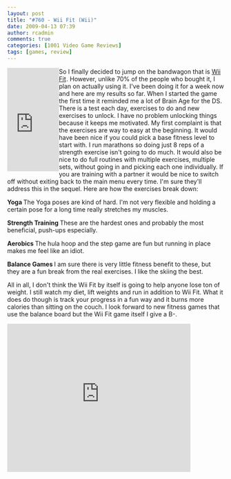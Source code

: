 ```yaml
---
layout: post
title: "#760 - Wii Fit (Wii)"
date: 2009-04-13 07:39
author: rcadmin
comments: true
categories: [1001 Video Game Reviews]
tags: [games, review]
---
```

<iframe src="http://rcm.amazon.com/e/cm?t=bitsmack-20&o=1&p=8&l=as1&asins=B000VJRU44&md=10FE9736YVPPT7A0FBG2&fc1=000000&IS2=1&lt1=_blank&m=amazon&lc1=0000FF&bc1=000000&bg1=FFFFFF&f=ifr" style="width:120px;height:240px;" scrolling="no" marginwidth="0" marginheight="0" frameborder="0" align="left"></iframe>So I finally decided to jump on the bandwagon that is <a href="http://www.amazon.com/gp/product/B000VJRU44?ie=UTF8&tag=bitsmack-20&linkCode=as2&camp=1789&creative=390957&creativeASIN=B000VJRU44">Wii Fit</a><img src="http://www.assoc-amazon.com/e/ir?t=bitsmack-20&l=as2&o=1&a=B000VJRU44" width="1" height="1" border="0" alt="" style="border:none !important; margin:0px !important;" />. However, unlike 70% of the people who bought it, I plan on actually using it. I've been doing it for a week now and here are my results so far. When I started the game the first time it reminded me a lot of Brain Age for the DS. There is a test each day, exercises to do and new exercises to unlock. I have no problem unlocking things because it keeps me motivated. My first complaint is that the exercises are way to easy at the beginning. It would have been nice if you could pick a base fitness level to start with. I run marathons so doing just 8 reps of a strength exercise isn't going to do much. It would also be nice to do full routines with multiple exercises, multiple sets, without going in and picking each one individually. If you are training with a partner it would be nice to switch off without exiting back to the main menu every time. I'm sure they'll address this in the sequel. Here are how the exercises break down:

<strong>Yoga
</strong>The Yoga poses are kind of hard. I'm not very flexible and holding a certain pose for a long time really stretches my muscles.

<strong>Strength Training
</strong>These are the hardest ones and probably the most beneficial, push-ups especially.

<strong>Aerobics
</strong>The hula hoop and the step game are fun but running in place makes me feel like an idiot.

<strong>Balance Games
</strong>I am sure there is very little fitness benefit to these, but they are a fun break from the real exercises. I like the skiing the best.

All in all, I don't think the Wii Fit by itself is going to help anyone lose ton of weight. I still watch my diet, lift weights and run in addition to Wii Fit. What it does do though is track your progress in a fun way and it burns more calories than sitting on the couch. I look forward to new fitness games that use the balance board but the Wii Fit game itself I give a B-.

<object width="425" height="344"><param name="movie" value="http://www.youtube.com/v/TK7BQKLINjc&hl=en&fs=1"></param><param name="allowFullScreen" value="true"></param><param name="allowscriptaccess" value="always"></param><embed src="http://www.youtube.com/v/TK7BQKLINjc&hl=en&fs=1" type="application/x-shockwave-flash" allowscriptaccess="always" allowfullscreen="true" width="425" height="344"></embed></object>
